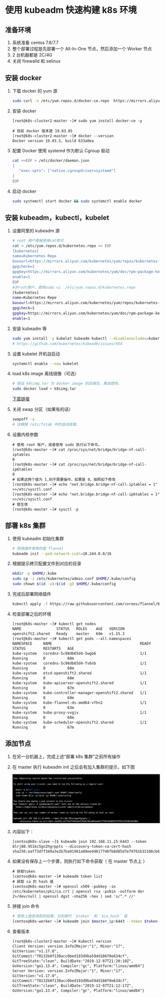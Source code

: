 # 使用 kubeadm 快速构建 k8s 环境

## 准备环境

1. 系统准备 centos 7.6/7.7
1. 整个部署过程是先部署一个 All-In-One 节点，然后添加一个 Worker 节点
1.   2 台机器都是 2C/4G
1. 关闭 firewalld 和 selinux

## 安装 docker

1. 下载 docker 的 yum 源

    ```bash
    sudo curl -o /etc/yum.repos.d/docker-ce.repo  https://mirrors.aliyun.com/docker-ce/linux/centos/docker-ce.repo
    ```

2. 安装 docker

    ```console
    [root@k8s-cluster2-master ~]# sudo yum install docker-ce -y

    # 目前 docker 版本是 19.03.05
    [root@k8s-cluster2-master ~]# docker --version
    Docker version 19.03.5, build 633a0ea
    ```

3. 配置 Docker 使用 systemd 作为默认 Cgroup 驱动

    ```bash
    cat <<EOF > /etc/docker/daemon.json
    {
       "exec-opts": ["native.cgroupdriver=systemd"]
    }
    EOF
    ```

4. 启动 docker

    ```bash
    sudo systemctl start docker && sudo systemctl enable docker
    ```

## 安装 kubeadm，kubectl，kubelet

1. 设置阿里的 kubeadm 源

    ```bash
    # root 用户直接使用cat即可
    cat > /etc/yum.repos.d/kubernetes.repo << EOF
    [kubernetes]
    name=Kubernetes Repo
    baseurl=https://mirrors.aliyun.com/kubernetes/yum/repos/kubernetes-el7-x86_64/
    gpgcheck=1
    gpgkey=https://mirrors.aliyun.com/kubernetes/yum/doc/rpm-package-key.gpg
    enable=1
    EOF
    #非root用户，使用sudo vi  /etc/yum.repos.d/kubernetes.repo
    [kubernetes]
    name=Kubernetes Repo
    baseurl=https://mirrors.aliyun.com/kubernetes/yum/repos/kubernetes-el7-x86_64/
    gpgcheck=1
    gpgkey=https://mirrors.aliyun.com/kubernetes/yum/doc/rpm-package-key.gpg
    enable=1
    ```

2. 安装 kubeadm 等

    ```bash
    sudo yum install -y kubelet kubeadm kubectl --disableexcludes=kubernetes
    # https://github.com/kubernetes/kubeadm/issues/954
    ```

3. 设置 kubelet 开机自启动

    ```bash
    systemctl enable --now kubelet
    ```

4. load k8s image 离线镜像（可选）

    ```bash
    # 假设 k8simg.tar 为 docker image 的压缩包，离线提供。
    sudo docker load < k8simg.tar
    ```

   [下载链接](https://seafile.sh.99cloud.net/f/829d5212ca404db2a908/?dl=1)

5. 关闭 swap 分区（如果有的话）

    ```bash
    swapoff -a
    # 注释掉 /etc/fstab 中的自动挂载。
    ```

6. 设置内核参数

    ```console
    # 使用 root 账户，或者使用 sudo 执行以下命令。
    [root@k8s-master ~]# cat /proc/sys/net/bridge/bridge-nf-call-iptables
    0
    [root@k8s-master ~]# cat /proc/sys/net/bridge/bridge-nf-call-ip6tables
    0
    # 如果这两个值为 1,则不需要操作，如果是 0，按照如下修改
    [root@k8s-master ~]# echo "net.bridge.bridge-nf-call-iptables = 1" >>/etc/sysctl.conf
    [root@k8s-master ~]# echo "net.bridge.bridge-nf-call-ip6tables = 1" >>/etc/sysctl.conf
    # 使生效
    [root@k8s-master ~]# sysctl -p
    ```

## 部署 k8s 集群

1. 使用 kubeadm 初始化集群

    ```bash
    # 网络插件使用的是 flannel
    kubeadm init --pod-network-cidr=10.244.0.0/16
    ```

2. 根据提示拷贝配置文件到对应的目录

    ```bash
    mkdir -p $HOME/.kube
    sudo cp -i /etc/kubernetes/admin.conf $HOME/.kube/config
    sudo chown $(id -u):$(id -g) $HOME/.kube/config
    ```

3. 完成后部署网络插件

    ```bash
    kubectl apply -f https://raw.githubusercontent.com/coreos/flannel/62e44c867a2846fefb68bd5f178daf4da3095ccb/Documentation/kube-flannel.yml
    ```

4. 检查部署之后的环境

    ```console
    [root@k8s-master ~]# kubectl get nodes
    NAME                STATUS   ROLES    AGE   VERSION
    openshift2.shared   Ready    master   69m   v1.15.3
    [root@k8s-master ~]# kubectl get pods --all-namespaces
    NAMESPACE     NAME                                        READY   STATUS        RESTARTS   AGE
    kube-system   coredns-5c98db65d4-5wgb6                    1/1     Running       0          68m
    kube-system   coredns-5c98db65d4-fv6nb                    1/1     Running       0          68m
    kube-system   etcd-openshift2.shared                      1/1     Running       0          68m
    kube-system   kube-apiserver-openshift2.shared            1/1     Running       0          67m
    kube-system   kube-controller-manager-openshift2.shared   1/1     Running       0          68m
    kube-system   kube-flannel-ds-amd64-vfhn2                 1/1     Running       0          63m
    kube-system   kube-proxy-vvgjv                            1/1     Running       0          68m
    kube-system   kube-scheduler-openshift2.shared            1/1     Running       0          67m
    ```

## 添加节点

1. 在另一台机器上，完成上述“部署 k8s 集群”之前所有操作
2. 在 master 执行 kubeadm init 之后会有加入集群的提示，如下图

    ![join](../images/join.png)

3. 内容如下：

    ```console
    [centos@k8s-slave ~]$ kubeadm join 192.168.11.15:6443 --token 8lrj88.951kc5gn2hgrppts --discovery-token-ca-cert-hash
    sha256:eaf73dff349a3e2b7ba91961a89eed4617746fb8d85d7e79761b32106cb640b6
    ```

4. 如果没有保存上一个步骤，则执行如下命令获取（ 在 master 节点上 ）

    ```console
    # 获取token
    [centos@k8s-master ~]# kubeadm token list
    # 获取 ca 的 hash 值
    [centos@k8s-master ~]# openssl x509 -pubkey -in /etc/kubernetes/pki/ca.crt | openssl rsa -pubin -outform der 2>/dev/null | openssl dgst -sha256 -hex | sed 's/^.* //'
    ```

5. 拼接 join 命令

    ```bash
    # 使用上面查询到的结果，分别替代 `$token` 和 `$ca_hash` 值
    [centos@k8s-worker ~]# kubeadm join $master_ip:6443 --token $token --discovery-token-ca-cert-hash sha256:$ca_hash
    ```

6. 查看版本

    ```console
    [root@k8s-cluster2-master ~]# kubectl version
    Client Version: version.Info{Major:"1", Minor:"17", GitVersion:"v1.17.0", GitCommit:"70132b0f130acc0bed193d9ba59dd186f0e634cf", GitTreeState:"clean", BuildDate:"2019-12-07T21:20:10Z", GoVersion:"go1.13.4", Compiler:"gc", Platform:"linux/amd64"}
    Server Version: version.Info{Major:"1", Minor:"17", GitVersion:"v1.17.0", GitCommit:"70132b0f130acc0bed193d9ba59dd186f0e634cf", GitTreeState:"clean", BuildDate:"2019-12-07T21:12:17Z", GoVersion:"go1.13.4", Compiler:"gc", Platform:"linux/amd64"}
    ```
